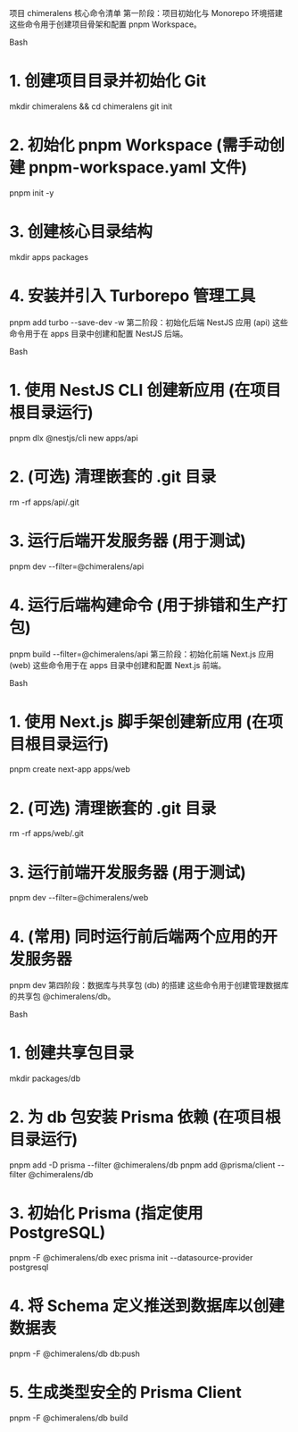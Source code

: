 项目 chimeralens 核心命令清单
第一阶段：项目初始化与 Monorepo 环境搭建
这些命令用于创建项目骨架和配置 pnpm Workspace。

Bash

# 1. 创建项目目录并初始化 Git

mkdir chimeralens && cd chimeralens
git init

# 2. 初始化 pnpm Workspace (需手动创建 pnpm-workspace.yaml 文件)

pnpm init -y

# 3. 创建核心目录结构

mkdir apps packages

# 4. 安装并引入 Turborepo 管理工具

pnpm add turbo --save-dev -w
第二阶段：初始化后端 NestJS 应用 (api)
这些命令用于在 apps 目录中创建和配置 NestJS 后端。

Bash

# 1. 使用 NestJS CLI 创建新应用 (在项目根目录运行)

pnpm dlx @nestjs/cli new apps/api

# 2. (可选) 清理嵌套的 .git 目录

rm -rf apps/api/.git

# 3. 运行后端开发服务器 (用于测试)

pnpm dev --filter=@chimeralens/api

# 4. 运行后端构建命令 (用于排错和生产打包)

pnpm build --filter=@chimeralens/api
第三阶段：初始化前端 Next.js 应用 (web)
这些命令用于在 apps 目录中创建和配置 Next.js 前端。

Bash

# 1. 使用 Next.js 脚手架创建新应用 (在项目根目录运行)

pnpm create next-app apps/web

# 2. (可选) 清理嵌套的 .git 目录

rm -rf apps/web/.git

# 3. 运行前端开发服务器 (用于测试)

pnpm dev --filter=@chimeralens/web

# 4. (常用) 同时运行前后端两个应用的开发服务器

pnpm dev
第四阶段：数据库与共享包 (db) 的搭建
这些命令用于创建管理数据库的共享包 @chimeralens/db。

Bash

# 1. 创建共享包目录

mkdir packages/db

# 2. 为 db 包安装 Prisma 依赖 (在项目根目录运行)

pnpm add -D prisma --filter @chimeralens/db
pnpm add @prisma/client --filter @chimeralens/db

# 3. 初始化 Prisma (指定使用 PostgreSQL)

pnpm -F @chimeralens/db exec prisma init --datasource-provider postgresql

# 4. 将 Schema 定义推送到数据库以创建数据表

pnpm -F @chimeralens/db db:push

# 5. 生成类型安全的 Prisma Client

pnpm -F @chimeralens/db build
